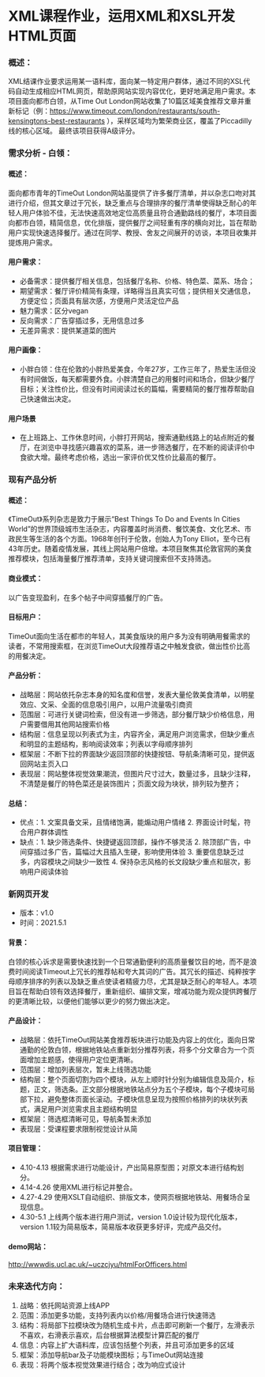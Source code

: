 # XML课程作业，运用XML和XSL开发HTML页面
### 概述：
XML结课作业要求运用某一语料库，面向某一特定用户群体，通过不同的XSL代码自动生成相应HTML网页，帮助原网站实现内容优化，更好地满足用户需求。本项目面向都市白领，从Time Out London网站收集了10篇区域美食推荐文章并重新标记（例：https://www.timeout.com/london/restaurants/south-kensingtons-best-restaurants ），采样区域均为繁荣商业区，覆盖了Piccadilly线的核心区域。
最终该项目获得A级评分。

### 需求分析 - 白领：
#### 概述：
面向都市青年的TimeOut London网站虽提供了许多餐厅清单，并以杂志口吻对其进行介绍，但其文章过于冗长，缺乏重点与合理排序的餐厅清单使得缺乏耐心的年轻人用户体验不佳，无法快速高效地定位高质量且符合通勤路线的餐厅，本项目面向都市白领，精简信息，优化排版，提供餐厅之间轻重有序的横向对比，旨在帮助用户实现快速选择餐厅。通过在同学、教授、舍友之间展开的访谈，本项目收集并提炼用户需求。
#### 用户需求：
- 必备需求：提供餐厅相关信息，包括餐厅名称、价格、特色菜、菜系、场合；
- 期望需求：餐厅评价精简有条理，详略得当且真实可信；提供相关交通信息，方便定位；页面具有层次感，方便用户灵活定位产品
- 魅力需求：区分vegan
- 反向需求：广告穿插过多，无用信息过多
- 无差异需求：提供某道菜的图片
#### 用户画像：
- 小胖白领：住在伦敦的小胖热爱美食，今年27岁，工作三年了，热爱生活但没有时间做饭，每天都需要外食。小胖清楚自己的用餐时间和场合，但缺少餐厅目标；关注性价比，但没有时间阅读过长的篇幅，需要精简的餐厅推荐帮助自己快速做出决定。
#### 用户场景
- 在上班路上、工作休息时间，小胖打开网站，搜索通勤线路上的站点附近的餐厅，在浏览中寻找感兴趣喜欢的菜系，进一步筛选餐厅，在不断的阅读评价中食欲大增。最终考虑价格，选出一家评价优又性价比最高的餐厅。

### 现有产品分析
#### 概述：
《TimeOut》系列杂志是致力于展示“Best Things To Do and Events In Cities World”的世界顶级城市生活杂志，内容覆盖时尚消费、餐饮美食、文化艺术、市政民生等生活的各个方面。1968年创刊于伦敦，创始人为Tony Elliot，至今已有43年历史。随着疫情发展，其线上网站用户倍增。本项目聚焦其伦敦官网的美食推荐模块，包括海量餐厅推荐清单，支持关键词搜索但不支持筛选。
#### 商业模式：
以广告变现盈利，在多个帖子中间穿插餐厅的广告。
#### 目标用户：
TimeOut面向生活在都市的年轻人，其美食版块的用户多为没有明确用餐需求的读者，不常用搜索框，在浏览TimeOut大段推荐语之中触发食欲，做出性价比高的用餐决定。
#### 产品分析：
- 战略层：网站依托杂志本身的知名度和信誉，发表大量伦敦美食清单，以明星效应、文采、全面的信息吸引用户，以用户流量吸引商资
- 范围层：可进行关键词检索，但没有进一步筛选，部分餐厅缺少价格信息，用户需要借用其他网站搜索价格
- 结构层：信息呈现以列表式为主，内容齐全，满足用户浏览需求，但缺少重点和明显的主题结构，影响阅读效率；列表以字母顺序排列
- 框架层：不断下拉的界面缺少返回顶部的快捷按钮、导航条清晰可见，提供返回网站主页入口
- 表现层：网站整体视觉效果潮流，但图片尺寸过大，数量过多，且缺少注释，不清楚是餐厅的特色菜还是装饰图片；页面文段为块状，排列较为整齐；
#### 总结：
- 优点：1. 文案具备文采，且情绪饱满，能煽动用户情绪
       2. 界面设计时髦，符合用户群体调性
- 缺点：1. 缺少筛选条件、快捷键返回顶部，操作不够灵活
       2. 除顶部广告，中间穿插过多广告，篇幅过大且插入生硬，影响使用体验
       3. 重要信息缺乏过多，内容模块之间缺少一致性
       4. 保持杂志风格的长文段缺少重点和层次，影响用户阅读体验

### 新网页开发
- 版本：v1.0
- 时间：2021.5.1
#### 背景：
白领的核心诉求是需要快速找到一个日常通勤便利的高质量餐饮目的地，而不是浪费时间阅读Timeout上冗长的推荐帖和夸大其词的广告。其冗长的描述、纯粹按字母顺序排序的列表以及缺乏重点使读者精疲力尽，尤其是缺乏耐心的年轻人。本项目旨在帮助白领有效选择餐厅，重新组织、编排文案，增减功能为观众提供跨餐厅的更清晰比较，以便他们能够以更少的努力做出决定。
#### 产品设计：
- 战略层：依托TimeOut网站美食推荐板块进行功能及内容上的优化，面向日常通勤的伦敦白领，根据地铁站点重新划分推荐列表，将多个分文章合为一个页面增加主题感，使得用户定位更清晰。
- 范围层：增加列表层次，暂未上线筛选功能
- 结构层：整个页面切割为四个模块，从左上顺时针分别为编辑信息及简介，标题，正文，筛选条。正文部分根据地铁站点分为五个子模块，每个子模块可局部下拉，避免整体页面长滚动。子模块信息呈现为按照价格排列的块状列表式，满足用户浏览需求且主题结构明显
- 框架层：筛选框清晰可见，导航条暂未添加
- 表现层：受课程要求限制视觉设计从简
#### 项目管理：
- 4.10-4.13 根据需求进行功能设计，产出简易原型图；对原文本进行结构划分。
- 4.14-4.26 使用XML进行标记并整合。
- 4.27-4.29 使用XSLT自动组织、排版文本，使网页根据地铁站、用餐场合呈现信息。
- 4.30-5.1 上线两个版本进行用户测试，version 1.0设计较为现代化版本，version 1.1较为简易版本，简易版本收获更多好评，完成产品交付。
#### demo网站：
http://wwwdis.ucl.ac.uk/~uczcjyu/htmlForOfficers.html

### 未来迭代方向：
  1. 战略：依托网站资源上线APP
  2. 范围：添加更多功能，支持列表内以价格/用餐场合进行快速筛选
  3. 结构：将局部下拉模块改为随机生成卡片，点击即可刷新一个餐厅，左滑表示不喜欢，右滑表示喜欢，后台根据算法模型计算匹配的餐厅
  4. 信息：内容上扩大语料库，应该包括整个列表，并且可添加更多的区域
  5. 框架：添加导航bar及子功能模块图标；与TimeOut网站连接
  6. 表现：将两个版本视觉效果进行结合；改为响应式设计

